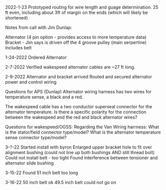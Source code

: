 2022-1-23
Prototyped routing for wire length and guage determination.
25 ft even, including about 3ft of margin on the ends (which will likely be shortened)

Notes from call with Jim Dunlap:

Alternator (4 pin option - provides access to more temperature data)
Bracket - Jim says is driven off the 4 groove pulley (main serpertine)
Includes belt

1-24-2022
Ordered Alternator

2-7-2022
Verified wakespeed alternator cables are ~27 ft long.

2-9-2022
Alternator and bracket arrived
Routed and secured alternator power and control wiring

Questions for APS (Dunlap)
Alternator wiring harness has two wires for temperature sense, a black and a red.  

The wakespeed cable has a two conductor superseal connector for the alternator temperature.  Is there a specific polarity for the connection between the wakespeed and the red and black alternator wires?

Questions for wakespeed/OGSS: 
Regarding the Van Wiring harrness:
What is the stator/field connector type/model?
What is the alternator temperature sense connector type/model?

3-?-22
Started install with byron
Enlarged upper bracket hole to fit over alignment bushing (could not line up both bushings AND still thread bolt)
Could not install belt - too tight
Found interference between tensioner and alternator slide bushing

3-15-22
Found 51 inch belt too long

3-16-22
50 inch belt ok
49.5 inch belt could not go on